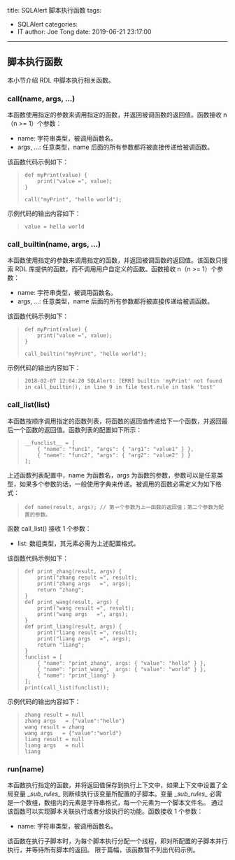 title: SQLAlert 脚本执行函数
tags:
  - SQLAlert
categories:
  - IT
author: Joe Tong
date: 2019-06-21 23:17:00
---
## 脚本执行函数
本小节介绍 RDL 中脚本执行相关函数。

### call(name, args, ...)
本函数使用指定的参数来调用指定的函数，并返回被调函数的返回值。函数接收 n（n >= 1）个参数：

- name:      字符串类型，被调用函数名。
- args, ...: 任意类型，name 后面的所有参数都将被直接传递给被调函数。

该函数代码示例如下：

> ~~~ {.id .cs .numberLines}
> def myPrint(value) {
>     print("value =", value);
> }
> 
> call("myPrint", "hello world");
> ~~~

示例代码的输出内容如下：

> ~~~ {.id .cs}
> value = hello world
> ~~~

### call_builtin(name, args, ...)
本函数使用指定的参数来调用指定的函数，并返回被调函数的返回值。该函数只搜索 RDL 库提供的函数，而不调用用户自定义的函数。函数接收 n（n >= 1）个参数：

- name:      字符串类型，被调用函数名。
- args, ...: 任意类型，name 后面的所有参数都将被直接传递给被调函数。

该函数代码示例如下：

> ~~~ {.id .cs .numberLines}
> def myPrint(value) {
>     print("value =", value);
> }
> 
> call_builtin("myPrint", "hello world");
> ~~~

示例代码的输出内容如下：

> ~~~ {.id .cs}
> 2018-02-07 12:04:20 SQLAlert: [ERR] builtin 'myPrint' not found
> in call_builtin(), in line 9 in file test.rule in task 'test'
> ~~~


### call_list(list)
本函数按顺序调用指定的函数列表，将函数的返回值传递给下一个函数，并返回最后一个函数的返回值。函数列表的配置如下所示：

> ~~~ {.id .cs}
> __funclist__ = [ 
>     { "name": "func1", "args": { "arg1": "value1" } },
>     { "name": "func2", "args": { "arg2": "value2" } } 
> ];
> ~~~

上述函数列表配置中，name 为函数名，args 为函数的参数，参数可以是任意类型，如果多个参数的话，一般使用字典来传递。被调用的函数必需定义为如下格式：

> ~~~ {.id .cs}
> def name(result, args); // 第一个参数为上一函数的返回值；第二个参数为配置的参数。
> ~~~

函数 call_list() 接收 1 个参数：

- list: 数组类型，其元素必需为上述配置格式。

该函数代码示例如下：

> ~~~ {.id .cs .numberLines}
> def print_zhang(result, args) {
>     print("zhang result =", result);
>     print("zhang args   =", args);
>     return "zhang";
> }
> def print_wang(result, args) {
>     print("wang result =", result);
>     print("wang args   =", args);
> }
> def print_liang(result, args) {
>     print("liang result =", result);
>     print("liang args   =", args);
>     return "liang";
> }
> funclist = [
>     { "name": "print_zhang", args: { "value": "hello" } },
>     { "name": "print_wang",  args: { "value": "world" } },
>     { "name": "print_liang" }
> ];
> print(call_list(funclist));
> ~~~

示例代码的输出内容如下：

> ~~~ {.id .cs}
> zhang result = null
> zhang args   = {"value":"hello"}
> wang result = zhang
> wang args   = {"value":"world"}
> liang result = null
> liang args   = null
> liang
> ~~~

### run(name)
本函数执行指定的函数，并将返回值保存到执行上下文中，如果上下文中设置了全局变量 \__sub_rules\__ 则断续执行该变量所配置的子脚本。变量 \__sub_rules\__ 必需是一个数组，数组内的元素是字符串格式，每一个元素为一个脚本文件名。
通过该函数可以实现脚本关联执行或者分级执行的功能。函数接收 1 个参数：

- name:      字符串类型，被调用函数名。

该函数在执行子脚本时，为每个脚本执行分配一个线程，即对所配置的子脚本并行执行，并等待所有脚本的返回。
限于篇幅，该函数暂不列出代码示例。


